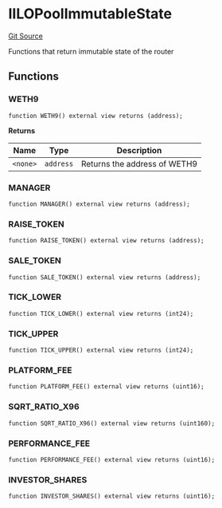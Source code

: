 # IILOPoolImmutableState
[Git Source](https://github.com/KYRDTeam/ilo-contracts/blob/9e42e9db28c24294412a28a8dafd05701a97c9bc/src/interfaces/IILOPoolImmutableState.sol)

Functions that return immutable state of the router


## Functions
### WETH9


```solidity
function WETH9() external view returns (address);
```
**Returns**

|Name|Type|Description|
|----|----|-----------|
|`<none>`|`address`|Returns the address of WETH9|


### MANAGER


```solidity
function MANAGER() external view returns (address);
```

### RAISE_TOKEN


```solidity
function RAISE_TOKEN() external view returns (address);
```

### SALE_TOKEN


```solidity
function SALE_TOKEN() external view returns (address);
```

### TICK_LOWER


```solidity
function TICK_LOWER() external view returns (int24);
```

### TICK_UPPER


```solidity
function TICK_UPPER() external view returns (int24);
```

### PLATFORM_FEE


```solidity
function PLATFORM_FEE() external view returns (uint16);
```

### SQRT_RATIO_X96


```solidity
function SQRT_RATIO_X96() external view returns (uint160);
```

### PERFORMANCE_FEE


```solidity
function PERFORMANCE_FEE() external view returns (uint16);
```

### INVESTOR_SHARES


```solidity
function INVESTOR_SHARES() external view returns (uint16);
```


